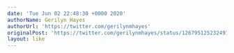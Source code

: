 ```yaml
---
date: 'Tue Jun 02 22:48:30 +0000 2020'
authorName: Gerilyn Hayes
authorUrl: 'https://twitter.com/gerilynmhayes'
originalPost: 'https://twitter.com/gerilynmhayes/status/1267951252324913155'
layout: like
---
```

